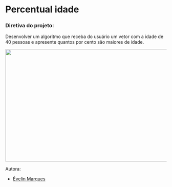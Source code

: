 # Percentual idade

### Diretiva do projeto:
Desenvolver um algoritmo que receba do usuário um vetor com a idade de 40 pessoas e 
apresente quantos por cento são maiores de idade.

<img src="https://user-images.githubusercontent.com/56482367/86526234-d56fbc00-be67-11ea-8d76-ea825991f2ad.png" height="350" width="600">


Autora:
* [Évelin Marques](https://www.linkedin.com/in/evelinmarquess/)
